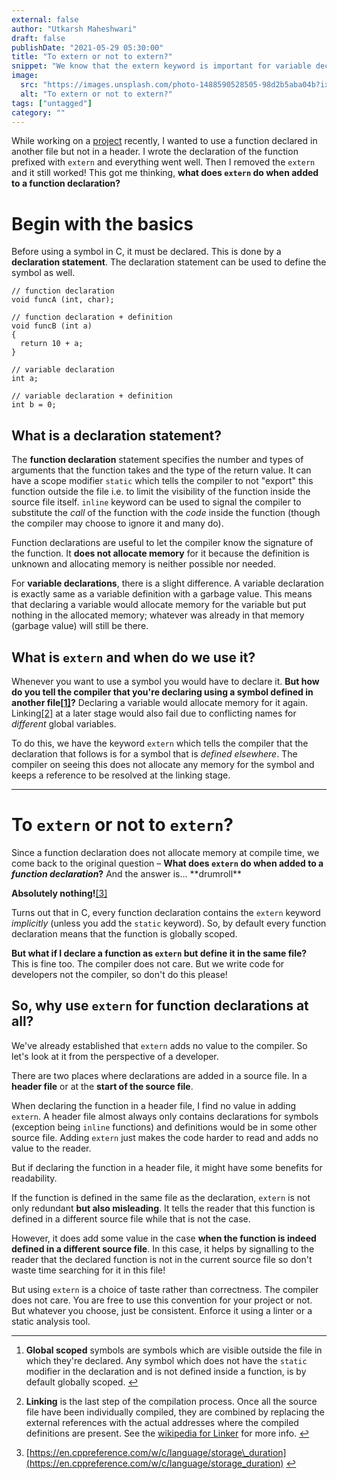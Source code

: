 ```yaml
---
external: false
author: "Utkarsh Maheshwari"
draft: false
publishDate: "2021-05-29 05:30:00"
title: "To extern or not to extern?"
snippet: "We know that the extern keyword is important for variable declarations in C. But how does it affect a function declaration and when to use it?"
image:
  src: "https://images.unsplash.com/photo-1488590528505-98d2b5aba04b?ixlib=rb-4.0.3&ixid=MnwxMjA3fDB8MHxwaG90by1wYWdlfHx8fGVufDB8fHx8&auto=format&fit=crop&w=2070&q=80"
  alt: "To extern or not to extern?"
tags: ["untagged"]
category: ""
---
```



While working on a [project](https://github.com/coditva/Jazz) recently, I wanted to use a function declared in another file but not in a header. I wrote the declaration of the function prefixed with `extern` and everything went well. Then I removed the `extern` and it still worked! This got me thinking, **what does `extern` do when added to a function declaration?**

Begin with the basics
=====================

Before using a symbol in C, it must be declared. This is done by a **declaration statement**. The declaration statement can be used to define the symbol as well.

    // function declaration
    void funcA (int, char);

    // function declaration + definition
    void funcB (int a)
    {
      return 10 + a;
    }

    // variable declaration
    int a;

    // variable declaration + definition
    int b = 0;


What is a declaration statement?
--------------------------------

The **function declaration** statement specifies the number and types of arguments that the function takes and the type of the return value. It can have a scope modifier `static` which tells the compiler to not "export" this function outside the file i.e. to limit the visibility of the function inside the source file itself. `inline` keyword can be used to signal the compiler to substitute the _call_ of the function with the _code_ inside the function (though the compiler may choose to ignore it and many do).

Function declarations are useful to let the compiler know the signature of the function. It **does not allocate memory** for it because the definition is unknown and allocating memory is neither possible nor needed.

For **variable declarations**, there is a slight difference. A variable declaration is exactly same as a variable definition with a garbage value. This means that declaring a variable would allocate memory for the variable but put nothing in the allocated memory; whatever was already in that memory (garbage value) will still be there.

What is `extern` and when do we use it?
---------------------------------------

Whenever you want to use a symbol you would have to declare it. **But how do you tell the compiler that you're declaring using a symbol defined in another file[\[1\]](#fn1)?** Declaring a variable would allocate memory for it again. Linking[\[2\]](#fn2) at a later stage would also fail due to conflicting names for _different_ global variables.

To do this, we have the keyword `extern` which tells the compiler that the declaration that follows is for a symbol that is _defined elsewhere_. The compiler on seeing this does not allocate any memory for the symbol and keeps a reference to be resolved at the linking stage.

* * *

To `extern` or not to `extern`?
===============================

Since a function declaration does not allocate memory at compile time, we come back to the original question – **What does `extern` do when added to a _function declaration_?** And the answer is... \*\*drumroll\*\*

**Absolutely nothing!**[\[3\]](#fn3)

Turns out that in C, every function declaration contains the `extern` keyword _implicitly_ (unless you add the `static` keyword). So, by default every function declaration means that the function is globally scoped.

**But what if I declare a function as `extern` but define it in the same file?** This is fine too. The compiler does not care. But we write code for developers not the compiler, so don't do this please!

So, why use `extern` for function declarations at all?
------------------------------------------------------

We've already established that `extern` adds no value to the compiler. So let's look at it from the perspective of a developer.

There are two places where declarations are added in a source file. In a **header file** or at the **start of the source file**.

When declaring the function in a header file, I find no value in adding `extern`. A header file almost always only contains declarations for symbols (exception being `inline` functions) and definitions would be in some other source file. Adding `extern` just makes the code harder to read and adds no value to the reader.

But if declaring the function in a header file, it might have some benefits for readability.

If the function is defined in the same file as the declaration, `extern` is not only redundant **but also misleading**. It tells the reader that this function is defined in a different source file while that is not the case.

However, it does add some value in the case **when the function is indeed defined in a different source file**. In this case, it helps by signalling to the reader that the declared function is not in the current source file so don't waste time searching for it in this file!

But using `extern` is a choice of taste rather than correctness. The compiler does not care. You are free to use this convention for your project or not. But whatever you choose, just be consistent. Enforce it using a linter or a static analysis tool.

* * *

1.  **Global scoped** symbols are symbols which are visible outside the file in which they're declared. Any symbol which does not have the `static` modifier in the declaration and is not defined inside a function, is by default globally scoped. [↩︎](#fnref1)

2.  **Linking** is the last step of the compilation process. Once all the source file have been individually compiled, they are combined by replacing the external references with the actual addresses where the compiled definitions are present. See the [wikipedia for Linker](https://en.wikipedia.org/wiki/Linker_%28computing%29) for more info. [↩︎](#fnref2)

3.  [https://en.cppreference.com/w/c/language/storage\_duration](https://en.cppreference.com/w/c/language/storage_duration) [↩︎](#fnref3)
